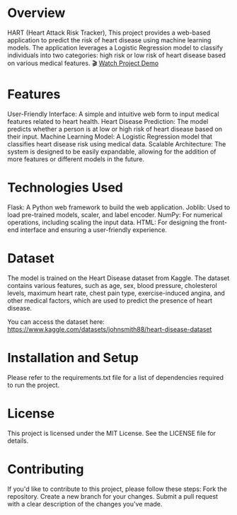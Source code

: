 # Overview
HART (Heart Attack Risk Tracker), This project provides a web-based application to predict the risk of heart disease using machine learning models. The application leverages a Logistic Regression model to classify individuals into two categories: high risk or low risk of heart disease based on various medical features.
🎬 [Watch Project Demo](https://github.com/Harshal-Ahire/HART/releases/download/v1.0/Heart-Disease.Risk.Classification.-.Personal.-.Microsoft_.Edge.2025-01-30.11-43-44.mp4)


# Features
User-Friendly Interface: A simple and intuitive web form to input medical features related to heart health.
Heart Disease Prediction: The model predicts whether a person is at low or high risk of heart disease based on their input.
Machine Learning Model: A Logistic Regression model that classifies heart disease risk using medical data.
Scalable Architecture: The system is designed to be easily expandable, allowing for the addition of more features or different models in the future.

# Technologies Used
Flask: A Python web framework to build the web application.
Joblib: Used to load pre-trained models, scaler, and label encoder.
NumPy: For numerical operations, including scaling the input data.
HTML: For designing the front-end interface and ensuring a user-friendly experience.

# Dataset
The model is trained on the Heart Disease dataset from Kaggle. The dataset contains various features, such as age, sex, blood pressure, cholesterol levels, maximum heart rate, chest pain type, exercise-induced angina, and other medical factors, which are used to predict the presence of heart disease.

You can access the dataset here: https://www.kaggle.com/datasets/johnsmith88/heart-disease-dataset

# Installation and Setup
Please refer to the requirements.txt file for a list of dependencies required to run the project.

# License
This project is licensed under the MIT License. See the LICENSE file for details.

# Contributing
If you'd like to contribute to this project, please follow these steps:
Fork the repository.
Create a new branch for your changes.
Submit a pull request with a clear description of the changes you've made.
